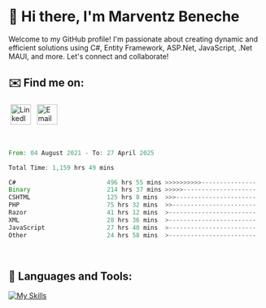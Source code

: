 # 👋 Hi there, I'm Marventz Beneche

Welcome to my GitHub profile! I'm passionate about creating dynamic and efficient solutions using C#, Entity Framework, ASP.Net, JavaScript, .Net MAUI, and more. Let's connect and collaborate!

## ✉️ Find me on:
 <a href="https://linkedin.com/in/benechem" target="_blank" rel="noopener noreferrer"> <img src="https://icons.iconarchive.com/icons/limav/flat-gradient-social/512/Linkedin-icon.png" alt="LinkedIn" height="40" style="vertical-align:top; margin:4px"></a>
 <a href="mailto:info@benechem.co"> <img src="https://icons.iconarchive.com/icons/dtafalonso/android-lollipop/512/Gmail-icon.png" alt="Email" height="40" style="vertical-align:top; margin:4px"></a>
</p>

<br/>
<!--START_SECTION:waka-->

```rust
From: 04 August 2021 - To: 27 April 2025

Total Time: 1,159 hrs 49 mins

C#                         496 hrs 55 mins >>>>>>>>>>---------------   41.94 %
Binary                     214 hrs 37 mins >>>>>--------------------   18.11 %
CSHTML                     125 hrs 8 mins  >>>----------------------   10.56 %
PHP                        75 hrs 32 mins  >>-----------------------   06.38 %
Razor                      41 hrs 12 mins  >------------------------   03.48 %
XML                        28 hrs 36 mins  >------------------------   02.41 %
JavaScript                 27 hrs 40 mins  >------------------------   02.34 %
Other                      24 hrs 58 mins  >------------------------   02.11 %
```

<!--END_SECTION:waka-->
<br />

## 🧰 Languages and Tools:

[![My Skills](https://skillicons.dev/icons?i=js,html,css,cs,java,php,mysql,dotnet,bootstrap,visualstudio,vscode,androidstudio,azure,xd,wordpress,raspberrypi)](https://skillicons.dev)
<br />

